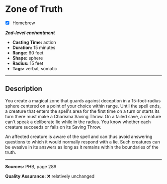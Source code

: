 # Zone of Truth
- [x] Homebrew

***2nd-level enchantment***
- **Casting Time:** action
- **Duration:** 15 minutes
- **Range:** 60 feet
- **Shape:** sphere
- **Radius:** 15 feet
- **Tags:** verbal, somatic

---

## Description
You create a magical zone that guards against deception in a 15-foot-radius sphere centered on a point of your choice within range.
Until the spell ends, a creature that enters the spell's area for the first time on a turn or starts its turn there must make a Charisma Saving Throw.
On a failed save, a creature can't speak a deliberate lie while in the radius.
You know whether each creature succeeds or fails on its Saving Throw.

An affected creature is aware of the spell and can thus avoid answering questions to which it would normally respond with a lie.
Such creatures can be evasive in its answers as long as it remains within the boundaries of the truth.

---

**Sources:** PHB, page 289

**Quality Assurance:** :x: relatively unchanged
